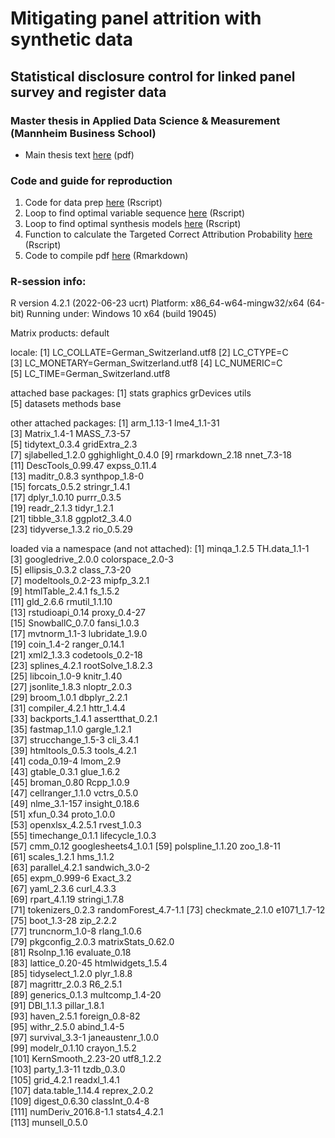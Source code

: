 # Mitigating panel attrition with synthetic data
## Statistical disclosure control for linked panel survey and register data
### Master thesis in Applied Data Science & Measurement (Mannheim Business School)

- Main thesis text [here](Mitigating_panel_attrition_with_syndata.pdf) (pdf)

### Code and guide for reproduction
1. Code for data prep [here](data_tree_ext.R) (Rscript)
2. Loop to find optimal variable sequence [here](find_sequence.R) (Rscript)
3. Loop to find optimal synthesis models [here](find_model.R) (Rscript)
4. Function to calculate the Targeted Correct Attribution Probability [here](tcap.R) (Rscript)
5. Code to compile pdf [here](master_thesis.Rmd) (Rmarkdown)

### R-session info: 
R version 4.2.1 (2022-06-23 ucrt)
Platform: x86_64-w64-mingw32/x64 (64-bit)
Running under: Windows 10 x64 (build 19045)

Matrix products: default

locale:
[1] LC_COLLATE=German_Switzerland.utf8 
[2] LC_CTYPE=C                         
[3] LC_MONETARY=German_Switzerland.utf8
[4] LC_NUMERIC=C                       
[5] LC_TIME=German_Switzerland.utf8    

attached base packages:
[1] stats     graphics  grDevices utils    
[5] datasets  methods   base     

other attached packages:
 [1] arm_1.13-1        lme4_1.1-31      
 [3] Matrix_1.4-1      MASS_7.3-57      
 [5] tidytext_0.3.4    gridExtra_2.3    
 [7] sjlabelled_1.2.0  gghighlight_0.4.0
 [9] rmarkdown_2.18    nnet_7.3-18      
[11] DescTools_0.99.47 expss_0.11.4     
[13] maditr_0.8.3      synthpop_1.8-0   
[15] forcats_0.5.2     stringr_1.4.1    
[17] dplyr_1.0.10      purrr_0.3.5      
[19] readr_2.1.3       tidyr_1.2.1      
[21] tibble_3.1.8      ggplot2_3.4.0    
[23] tidyverse_1.3.2   rio_0.5.29       

loaded via a namespace (and not attached):
  [1] minqa_1.2.5          TH.data_1.1-1       
  [3] googledrive_2.0.0    colorspace_2.0-3    
  [5] ellipsis_0.3.2       class_7.3-20        
  [7] modeltools_0.2-23    mipfp_3.2.1         
  [9] htmlTable_2.4.1      fs_1.5.2            
 [11] gld_2.6.6            rmutil_1.1.10       
 [13] rstudioapi_0.14      proxy_0.4-27        
 [15] SnowballC_0.7.0      fansi_1.0.3         
 [17] mvtnorm_1.1-3        lubridate_1.9.0     
 [19] coin_1.4-2           ranger_0.14.1       
 [21] xml2_1.3.3           codetools_0.2-18    
 [23] splines_4.2.1        rootSolve_1.8.2.3   
 [25] libcoin_1.0-9        knitr_1.40          
 [27] jsonlite_1.8.3       nloptr_2.0.3        
 [29] broom_1.0.1          dbplyr_2.2.1        
 [31] compiler_4.2.1       httr_1.4.4          
 [33] backports_1.4.1      assertthat_0.2.1    
 [35] fastmap_1.1.0        gargle_1.2.1        
 [37] strucchange_1.5-3    cli_3.4.1           
 [39] htmltools_0.5.3      tools_4.2.1         
 [41] coda_0.19-4          lmom_2.9            
 [43] gtable_0.3.1         glue_1.6.2          
 [45] broman_0.80          Rcpp_1.0.9          
 [47] cellranger_1.1.0     vctrs_0.5.0         
 [49] nlme_3.1-157         insight_0.18.6      
 [51] xfun_0.34            proto_1.0.0         
 [53] openxlsx_4.2.5.1     rvest_1.0.3         
 [55] timechange_0.1.1     lifecycle_1.0.3     
 [57] cmm_0.12             googlesheets4_1.0.1 
 [59] polspline_1.1.20     zoo_1.8-11          
 [61] scales_1.2.1         hms_1.1.2           
 [63] parallel_4.2.1       sandwich_3.0-2      
 [65] expm_0.999-6         Exact_3.2           
 [67] yaml_2.3.6           curl_4.3.3          
 [69] rpart_4.1.19         stringi_1.7.8       
 [71] tokenizers_0.2.3     randomForest_4.7-1.1
 [73] checkmate_2.1.0      e1071_1.7-12        
 [75] boot_1.3-28          zip_2.2.2           
 [77] truncnorm_1.0-8      rlang_1.0.6         
 [79] pkgconfig_2.0.3      matrixStats_0.62.0  
 [81] Rsolnp_1.16          evaluate_0.18       
 [83] lattice_0.20-45      htmlwidgets_1.5.4   
 [85] tidyselect_1.2.0     plyr_1.8.8          
 [87] magrittr_2.0.3       R6_2.5.1            
 [89] generics_0.1.3       multcomp_1.4-20     
 [91] DBI_1.1.3            pillar_1.8.1        
 [93] haven_2.5.1          foreign_0.8-82      
 [95] withr_2.5.0          abind_1.4-5         
 [97] survival_3.3-1       janeaustenr_1.0.0   
 [99] modelr_0.1.10        crayon_1.5.2        
[101] KernSmooth_2.23-20   utf8_1.2.2          
[103] party_1.3-11         tzdb_0.3.0          
[105] grid_4.2.1           readxl_1.4.1        
[107] data.table_1.14.4    reprex_2.0.2        
[109] digest_0.6.30        classInt_0.4-8      
[111] numDeriv_2016.8-1.1  stats4_4.2.1        
[113] munsell_0.5.0 
